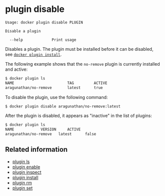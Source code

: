 <!--[metadata]>
+++
title = "plugin disable"
description = "the plugin disable command description and usage"
keywords = ["plugin, disable"]
[menu.main]
parent = "smn_cli"
+++
<![end-metadata]-->

# plugin disable

    Usage: docker plugin disable PLUGIN

    Disable a plugin

      --help             Print usage

Disables a plugin. The plugin must be installed before it can be disabled,
see [`docker plugin install`](plugin_install.md).


The following example shows that the `no-remove` plugin is currently installed
and active:

```bash
$ docker plugin ls
NAME        	            TAG			ACTIVE
aragunathan/no-remove	    latest		true
```
To disable the plugin, use the following command:

```bash
$ docker plugin disable aragunathan/no-remove:latest
```

After the plugin is disabled, it appears as "inactive" in the list of plugins:

```bash
$ docker plugin ls
NAME			VERSION		ACTIVE
aragunathan/no-remove	latest		false
```

## Related information

* [plugin ls](plugin_ls.md)
* [plugin enable](plugin_enable.md)
* [plugin inspect](plugin_inspect.md)
* [plugin install](plugin_install.md)
* [plugin rm](plugin_rm.md)
* [plugin set](plugin_set.md)
